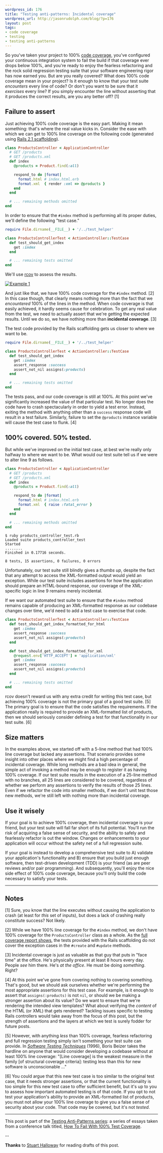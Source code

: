 ```yaml
---
wordpress_id: 176
title: "Testing anti-patterns: Incidental coverage"
wordpress_url: http://jasonrudolph.com/blog/?p=176
layout: post
tags:
- code coverage
- testing
- testing anti-patterns
---
```

So you've taken your project to 100% [code coverage](http://jasonrudolph.com/blog/2008/06/10/a-brief-discussion-of-code-coverage-types/), you've configured your continuous integration system to fail the build if that coverage ever drops below 100%, and you're ready to enjoy the fearless refactoring and the rock solid regression testing suite that your software engineering rigor has now earned you.  But are you really covered?  What does 100% code coverage mean in your project?  Is it enough to know that your test suite *encounters* every line of code?  Or don't you want to be sure that it *exercises* every line?  If you simply encounter the line without asserting that it produces the correct results, are you any better off? [1]

## Failure to assert

Just achieving 100% code coverage is the easy part.  Making it mean something: that's where the real value kicks in.  Consider the ease with which we can get to 100% line coverage on the following code (generated using [Rails 2.1 scaffolding](http://github.com/rails/rails/tree/71528b1825ce5184b23d09f923cb72f4073ce8ed/railties/lib/rails_generator/generators/components/scaffold/USAGE "railties/lib/rails_generator/generators/components/scaffold/USAGE at GitHub")).

```ruby
class ProductsController < ApplicationController
  # GET /products
  # GET /products.xml
  def index
    @products = Product.find(:all)

    respond_to do |format|
      format.html # index.html.erb
      format.xml  { render :xml => @products }
    end
  end

  # ... remaining methods omitted
end
```

In order to ensure that the <code>#index</code> method is performing all its proper duties, we'll define the following "test case."

```ruby
require File.dirname(__FILE__) + '/../test_helper'

class ProductsControllerTest < ActionController::TestCase
  def test_should_get_index
    get :index
  end

  # ... remaining tests omitted
end
```

We'll use [rcov](http://eigenclass.org/hiki.rb?rcov#l6 "eigenclass - rcov: code coverage for Ruby") to assess the results.

[![Example 1](/resources/200806-incidental-coverage.png)](/resources/200806-app-controllers-products_controller_rb.html)

And just like that, we have 100% code coverage for the <code>#index</code> method. [2] In this case though, that clearly means nothing more than the fact that we *encountered* 100% of the lines in the method.  When code coverage is that easily achieved, it hardly seems cause for celebration.  To get any real value from the test, we need to actually assert that we're getting the expected results.  Until we do so, we have nothing more than **incidental coverage**. [3]

The test code provided by the Rails scaffolding gets us closer to where we want to be.  

```ruby
require File.dirname(__FILE__) + '/../test_helper'

class ProductsControllerTest < ActionController::TestCase
  def test_should_get_index
    get :index
    assert_response :success
    assert_not_nil assigns(:products)
  end

  # ... remaining tests omitted
end
```

The tests pass, and our code coverage is still at 100%.  At this point we've significantly increased the value of that particular test.  No longer does the code have to crash spectacularly in order to yield a test error.  Instead, exiting the method with anything other than a <code>success</code> response code will result in a test failure.  Similarly, failure to set the <code>@products</code> instance variable will cause the test case to flunk. [4]

## 100% covered.  50% tested.

But while we've improved on the initial test case, at best we're really only halfway to where we want to be.  What would our test suite tell us if we were to alter line 9 as follows.

```ruby
class ProductsController < ApplicationController
  # GET /products
  # GET /products.xml
  def index
    @products = Product.find(:all)

    respond_to do |format|
      format.html # index.html.erb
      format.xml  { raise :fatal_error }
    end
  end

  # ... remaining methods omitted
end
```

```
$ ruby products_controller_test.rb
Loaded suite products_controller_test
Started
........
Finished in 0.17716 seconds.

8 tests, 15 assertions, 0 failures, 0 errors
```

Unfortunately, our test suite still blindly gives a *thumbs up*, despite the fact that any attempt to access the XML-formatted output would yield an exception.  While our test suite includes assertions for how the application should prepare an HTML-bound response, our coverage of the XML-specific logic in line 9 remains merely incidental.

If we want our automated test suite to ensure that the <code>#index</code> method remains capable of producing an XML-formatted response as our codebase changes over time, we'd need to add a test case to exercise that code.

```ruby
class ProductsControllerTest < ActionController::TestCase
  def test_should_get_index_formatted_for_html
    get :index
    assert_response :success
    assert_not_nil assigns(:products)
  end

  def test_should_get_index_formatted_for_xml
    @request.env['HTTP_ACCEPT'] = 'application/xml'
    get :index
    assert_response :success
    assert_not_nil assigns(:products)
  end

  # ... remaining tests omitted
end
```

rcov doesn't reward us with any extra credit for writing this test case, but achieving 100% coverage is not the primary goal of a good test suite. [5] The primary goal is to ensure that the code satisfies the requirements.  If the application really is required to provide an XML-formatted list of products, then we should seriously consider defining a test for that functionality in our test suite. [6]

## Size matters

In the examples above, we started off with a 5-line method that had 100% line coverage but lacked any assertions.  That scenario provides some insight into other places where we might find a high percentage of incidental coverage.  While long methods are a bad idea in general, the simple act of invoking a method may be enough to register it as having 100% coverage.  If our test suite results in the execution of a 25-line method with no branches, all 25 lines are considered to be covered, regardless of whether we perform any assertions to verify the results of those 25 lines.  Even if we refactor the code into smaller methods, if we don't unit test those new methods, we're still left with nothing more than incidental coverage.                                 

## Use it wisely

If your goal is to achieve 100% coverage, then incidental coverage is your friend, but your test suite will fall far short of its full potential.  You'll run the risk of acquiring a false sense of security, and the ability to safely and fearlessly refactor is out the window.  Changes or enhancements to your application will occur without the safety net of a full regression suite.

If your goal is instead to develop a comprehensive test suite to A) validate your application's functionality and B) ensure that you build just enough software, then test-driven development (TDD) is your friend (as are peer reviews and/or pair programming).  And subsequently,  you'll enjoy the nice side effect of 100% code coverage, because you'll only build the code necessary to satisfy your tests.

----

## Notes

[1] Sure, you know that the line executes without causing the application to crash (at least for *this* set of inputs), but does a lack of crashing really constitute success?  Not likely.

[2] While we have 100% line coverage for the <code>#index</code> method, we don't have 100% coverage for the <code>ProductsController</code> class as a whole.  As the [full coverage report shows](/resources/200806-app-controllers-products_controller_rb.html), the tests provided with the Rails scaffolding do not cover the exception cases in the <code>#create</code> and <code>#update</code> methods.

[3] Incidental coverage is just as valuable as that guy that puts in "face time" at the office.  He's physically present at least 8 hours every day.  People *see* him there.  He's *at the office*.  He must be doing *something*.  Right?  

[4] At this point we've gone from covering nothing to covering something.  That's good, but we should ask ourselves whether we're performing the most appropriate assertions for this test case.  For example, is it enough to assert that <code>assigns(:products)</code> is not <code>nil</code>, or should we be making a stronger assertion about its value?  Do we want to ensure that we're rendering the intended view templates?  What about verifying the *content* of the HTML (or XML) that gets rendered?  Tackling issues specific to testing Rails controllers would take away from the focus of *this* post, but the strength of assertions and the layers at which we test is surely fodder for future posts.

[5] However, with anything *less* than 100% coverage, fearless refactoring and full regression testing simply isn't something your test suite can provide.  In [*Software Testing Techniques*](http://www.amazon.com/Software-Testing-Techniques-Boris-Beizer/dp/1850328803 "Amazon.com: Software Testing Techniques 2E: Boris Beizer: Books") (1996), Boris Beizer takes the hardline on anyone that would consider developing a codebase without at least 100% line coverage:  "[Line coverage] is the weakest measure in the family [of structural coverage criteria]: testing less than this for new software is unconscionable ..."

[6] You could argue that this new test case is too similar to the original test case, that it needs stronger assertions, or that the current functionality is too simple for this new test case to offer sufficient benefit, but it's up to you to assess how important automated testing is of that code.  If you opt to not test your application's ability to provide an XML-formatted list of products, you must not allow your 100% line coverage to give you a false sense of security about your code.  That code may be covered, but it's not *tested*.

----

This post is part of the [Testing Anti-Patterns series](http://jasonrudolph.com/blog/testing-anti-patterns-how-to-fail-with-100-test-coverage/ "jasonrudolph.com/blog - Testing Anti-Patterns"): a series of essays taken from a conference talk titled, [How To Fail With 100% Test Coverage](http://blog.thinkrelevance.com/2008/5/23/how-to-fail-with-100-test-coverage "Relevance Blog : How To Fail With 100% Test Coverage").

--

**Thanks** to [Stuart Halloway](http://thinkrelevance.com/about "Stuart Halloway @ thinkrelevance.com") for reading drafts of this post.
